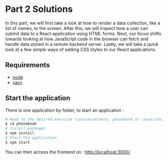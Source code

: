 # Part 2 Solutions

In this part, we will first take a look at how to render a data collection, like a list of names, to the screen. After this, we will inspect how a user can submit data to a React application using HTML forms. Next, our focus shifts towards looking at how JavaScript code in the browser can fetch and handle data stored in a remote backend server. Lastly, we will take a quick look at a few simple ways of adding CSS styles to our React applications.

## Requirements
* [node](https://nodejs.org/en/download/)
* [yarn](https://classic.yarnpkg.com/en/docs/install/#debian-stable)

## Start the application

There is one application by folder, to start an application :

```bash
# Head to the desired exercise (coursecontents, phonebook or countries)
$ cd phonebook
# Install packages
$ npm install
# Start the application
$ npm start
```

You can then access the frontend on : [http://localhost:3000/](http://localhost:3000/)

